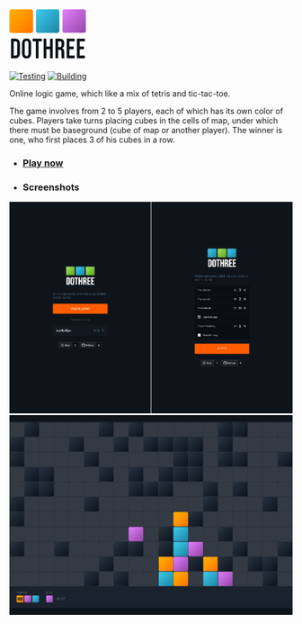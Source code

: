 ## ![DOTHREE](./docs/logotype.png)
[![Testing](https://github.com/neki-dev/dothree/actions/workflows/test.yml/badge.svg)](https://github.com/neki-dev/dothree/actions/workflows/test.yml)
[![Building](https://github.com/neki-dev/dothree/actions/workflows/build.yml/badge.svg)](https://github.com/neki-dev/dothree/actions/workflows/build.yml)

Online logic game, which like a mix of tetris and tic-tac-toe.

The game involves from 2 to 5 players, each of which has its own color of cubes. Players take turns placing cubes in the cells of map, under which there must be baseground (cube of map or another player).
The winner is one, who first places 3 of his cubes in a row.

* ### __[Play now](http://dothree.neki.guru/)__
* ### __Screenshots__

![Preview 1](./docs/preview/1.png)
![Preview 1](./docs/preview/2.png)